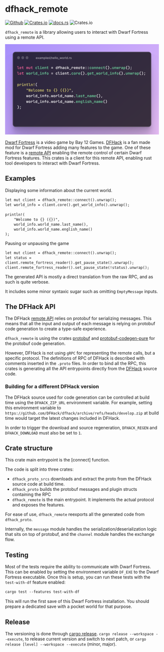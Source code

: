 # dfhack_remote

[![Github](https://img.shields.io/badge/github-plule%2Fdfhack--remote-8da0cb?style=flat-square)](https://github.com/plule/dfhack-remote)
[![Crates.io](https://img.shields.io/crates/v/dfhack-remote?style=flat-square)](https://crates.io/crates/dfhack-remote)
[![docs.rs](https://img.shields.io/docsrs/dfhack-remote?style=flat-square)](https://docs.rs/dfhack-remote)
![Crates.io](https://img.shields.io/crates/l/dfhack-remote?style=flat-square)


`dfhack_remote` is a library allowing users to interact with Dwarf Fortress using a remote API.

![dfhack-remote](images/dfhack-remote.png)

[Dwarf Fortress] is a video game by Bay 12 Games.
[DFHack] is a fan made mod for Dwarf Fortress adding many
features to the game.
One of these feature is a [remote API] enabling
the remote control of certain Dwarf Fortress features.
This crates is a client for this remote API, enabling rust tool developers to
interact with Dwarf Fortress.

## Examples

Displaying some information about the current world.

```no_run
let mut client = dfhack_remote::connect().unwrap();
let world_info = client.core().get_world_info().unwrap();

println!(
    "Welcome to {} ({})",
    world_info.world_name.last_name(),
    world_info.world_name.english_name()
);
```

Pausing or unpausing the game
``` no_run
let mut client = dfhack_remote::connect().unwrap();
let status = client.remote_fortress_reader().get_pause_state().unwrap();
client.remote_fortress_reader().set_pause_state(!status).unwrap();
```

The generated API is mostly a direct translation from the raw RPC,
and as such is quite verbose.

It includes some minor syntaxic sugar such as omitting `EmptyMessage` inputs.

## The DFHack API

The DFHack [remote API] relies on protobuf for serializing messages.
This means that all the input and output of each message is relying on protobuf code generation to create
a type-safe experience.

`dfhack_remote` is using the crates [protobuf] and [protobuf-codegen-pure] for the protobuf code generation.

However, DFHack is not using `gRPC` for representing the remote calls, but a specific protocol.
The definitions of RPC of DFHack is described with comments inserted in the `.proto` files. In order
to bind all the RPC, this crates is generating all the API entrypoints directly from the [DFHack] source code.

### Building for a different DFHack version

The DFHack source used for code generation can be controlled at build time using the `DFHACK_ZIP_URL`
environment variable. For example, setting this environment variable to `https://github.com/DFHack/dfhack/archive/refs/heads/develop.zip`
at build time would target the latest changes included in DFHack.

In order to trigger the download and source regeneration, `DFHACK_REGEN` and `DFHACK_DOWNLOAD` must also be set to `1`.


## Crate structure

This crate main entrypoint is the [connect] function.

The code is split into three crates:

- `dfhack_proto_srcs` downloads and extract the proto from the DFHack source code at build time.
- `dfhack_proto` builds the protobuf messages and plugin structs containing the RPC
- `dfhack_remote` is the main entrypoint. It implements the actual protocol and exposes the features.

For ease of use, `dfhack_remote` reexports all the generated code from `dfhack_proto`.

Internally, the `message` module handles the serialization/deserialization logic that sits on top of protobuf,
and the `channel` module handles the exchange flow.

## Testing

Most of the tests require the ability to communicate with Dwarf Fortress.
This can be enabled by setting the environment variable `DF_EXE` to the Dwarf Fortress executable.
Once this is setup, you can run these tests with the `test-with-df` feature enabled:

```txt
cargo test --features test-with-df
```

This will run the first save of this Dwarf Fortress installation. You should prepare a dedicated save with a pocket world for that purpose.

## Release

The versioning is done through [cargo release]. `cargo release --workspace --execute`, to release current version
and switch to next patch, or `cargo release [level] --workspace --execute` (minor, major).


[Dwarf Fortress]: http://www.bay12games.com/dwarves/
[DFHack]: https://docs.dfhack.org/en/stable/
[remote API]: https://docs.dfhack.org/en/stable/docs/Remote.html
[protobuf]: https://crates.io/crates/protobuf
[protobuf-codegen-pure]: https://crates.io/crates/protobuf-codegen-pure
[cargo release]: https://github.com/crate-ci/cargo-release